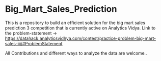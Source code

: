 # Big_Mart_Sales_Prediction
This is a repository to build an efficient solution for the big mart sales prediction 3 competition that is currently active on Analytics Vidya.
Link to the problem-statement -> https://datahack.analyticsvidhya.com/contest/practice-problem-big-mart-sales-iii/#ProblemStatement

All Contributions and different ways to analyze the data are welcome..
